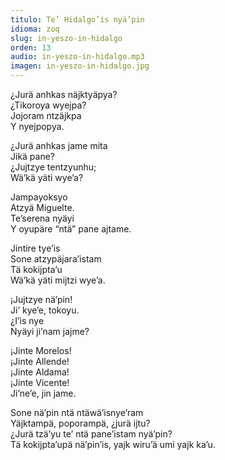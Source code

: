 ```yaml
---
titulo: Te’ Hidalgo’is nyä’pin
idioma: zoq
slug: in-yeszo-in-hidalgo
orden: 13
audio: in-yeszo-in-hidalgo.mp3
imagen: in-yeszo-in-hidalgo.jpg
---
```


¿Jurä anhkas näjktyäpya?<br>
¿Tikoroya wyejpa?<br>
Jojoram ntzäjkpa<br>
Y nyejpopya.<br>

¿Jurä anhkas jame mita <br>
Jikä pane?<br>
¿Jujtzye tentzyunhu;<br>
Wä’kä yäti wye’a?<br>

Jampayoksyo<br>
Atzyä Miguelte.<br>
Te’serena nyäyi<br>
Y oyupäre “ntä” pane ajtame.<br>

Jintire tye’is<br>
Sone atzypäjara’istam<br>
Tä kokijpta’u<br>
Wä’kä yäti mijtzi wye’a.<br>

¡Jujtzye nä’pin!<br>
Ji’ kye’e, tokoyu.<br>
¿I’is nye<br>
Nyäyi ji’nam jajme?<br>

¡Jinte Morelos!<br>
¡Jinte Allende! <br>
¡Jinte Aldama!<br>
¡Jinte Vicente!<br>
Ji’ne’e, jin jame.<br>

Sone nä’pin ntä ntäwä’isnye’ram<br>
Yäjktampä, poporampä, ¿jurä ijtu?<br>
¿Jurä tzä’yu te’ ntä pane’istam nyä’pin?<br>
Tä kokijpta’upä nä’pin’is, yajk wiru’ä umi yajk ka’u.<br>
